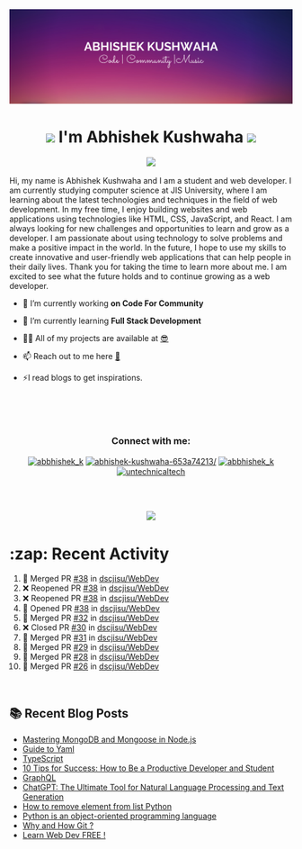 <img src="./profileheader.png">

<h1 align="center"> <img src="https://c.tenor.com/HO7EBVsu04oAAAAi/pikachu-pokemon.gif" width="50"> I'm Abhishek Kushwaha <img src="https://cdn.discordapp.com/emojis/852778687958482944.gif?v=1" width="50"></h1>
<p align="center">
  <img src="https://readme-typing-svg.herokuapp.com?color=00FFFF&width=380&height=45&lines=UG+at+JIS+UNIVERSITY;GDSC+Lead+22;Discord+Bot+Developer;Full+Stack+Developer;Open-Source+Enthusiast;Nice+To+Meet+You+...;&center=true">
  </p>





Hi, my name is Abhishek Kushwaha and I am a student and web developer.
I am currently studying computer science at JIS University, where I am learning about the latest technologies and techniques in the field of web development.
In my free time, I enjoy building websites and web applications using technologies like HTML, CSS, JavaScript, and React. I am always looking for new challenges and opportunities to learn and grow as a developer.
I am passionate about using technology to solve problems and make a positive impact in the world. In the future, I hope to use my skills to create innovative and user-friendly web applications that can help people in their daily lives.
Thank you for taking the time to learn more about me. I am excited to see what the future holds and to continue growing as a web developer.



- 🔭 I’m currently working **on Code For Community**

- 🌱 I’m currently learning **Full Stack Development**

- 👨‍💻 All of my projects are available at [😎](https://github.com/Abbhiishek)

- 📫 Reach out to me here **[📧](abhishekkushwaha1479@gmail.com)**

- ⚡I read blogs to get inspirations.

<br>
<br>
<br>

<h3  align="center">Connect with me:</h3>
<p  align="center">
<a href="https://twitter.com/abbhishek_k" target="blank"><img align="center" src="https://raw.githubusercontent.com/rahuldkjain/github-profile-readme-generator/master/src/images/icons/Social/twitter.svg" alt="abbhishek_k" height="30" width="40" /></a>
<a href="https://linkedin.com/in/abhishek-kushwaha-653a74213/" target="blank"><img align="center" src="https://raw.githubusercontent.com/rahuldkjain/github-profile-readme-generator/master/src/images/icons/Social/linked-in-alt.svg" alt="abhishek-kushwaha-653a74213/" height="30" width="40" /></a>
<a href="https://instagram.com/abbhishek_k" target="blank"><img align="center" src="https://raw.githubusercontent.com/rahuldkjain/github-profile-readme-generator/master/src/images/icons/Social/instagram.svg" alt="abbhishek_k" height="30" width="40" /></a>
<a href="https://www.youtube.com/c/UCDV_cwac9byivL5hvpU9mHQ" target="blank"><img align="center" src="https://raw.githubusercontent.com/rahuldkjain/github-profile-readme-generator/master/src/images/icons/Social/youtube.svg" alt="untechnicaltech" height="30" width="40" /></a>

</p>
<br>
<br>
<p align="center">

<img src="https://www.holopin.io/api/user/board?user=abbhiishek" >
<h1>:zap: Recent Activity</h1>

<!--START_SECTION:activity-->
1. 🎉 Merged PR [#38](https://github.com/dscjisu/WebDev/pull/38) in [dscjisu/WebDev](https://github.com/dscjisu/WebDev)
2. ❌ Reopened PR [#38](https://github.com/dscjisu/WebDev/pull/38) in [dscjisu/WebDev](https://github.com/dscjisu/WebDev)
3. ❌ Reopened PR [#38](https://github.com/dscjisu/WebDev/pull/38) in [dscjisu/WebDev](https://github.com/dscjisu/WebDev)
4. 💪 Opened PR [#38](https://github.com/dscjisu/WebDev/pull/38) in [dscjisu/WebDev](https://github.com/dscjisu/WebDev)
5. 🎉 Merged PR [#32](https://github.com/dscjisu/WebDev/pull/32) in [dscjisu/WebDev](https://github.com/dscjisu/WebDev)
6. ❌ Closed PR [#30](https://github.com/dscjisu/WebDev/pull/30) in [dscjisu/WebDev](https://github.com/dscjisu/WebDev)
7. 🎉 Merged PR [#31](https://github.com/dscjisu/WebDev/pull/31) in [dscjisu/WebDev](https://github.com/dscjisu/WebDev)
8. 🎉 Merged PR [#29](https://github.com/dscjisu/WebDev/pull/29) in [dscjisu/WebDev](https://github.com/dscjisu/WebDev)
9. 🎉 Merged PR [#28](https://github.com/dscjisu/WebDev/pull/28) in [dscjisu/WebDev](https://github.com/dscjisu/WebDev)
10. 🎉 Merged PR [#26](https://github.com/dscjisu/WebDev/pull/26) in [dscjisu/WebDev](https://github.com/dscjisu/WebDev)
<!--END_SECTION:activity-->
</p>
<br>

  
## :books: Recent Blog Posts

<!-- BLOG-POST-LIST:START -->
- [Mastering MongoDB and Mongoose in Node.js](https://dev.to/abbhiishek/mastering-mongodb-and-mongoose-in-nodejs-1be5)
- [Guide to Yaml](https://dev.to/abbhiishek/guide-to-yaml-339b)
- [TypeScript](https://dev.to/abbhiishek/typescript-3abm)
- [10 Tips for Success: How to Be a Productive Developer and Student](https://dev.to/abbhiishek/10-tips-for-success-how-to-be-a-productive-developer-and-student-440f)
- [GraphQL](https://dev.to/abbhiishek/graphql-2hc2)
- [ChatGPT: The Ultimate Tool for Natural Language Processing and Text Generation](https://dev.to/abbhiishek/chatgpt-the-ultimate-tool-for-natural-language-processing-and-text-generation-40ag)
- [How to remove element from list Python](https://dev.to/abbhiishek/how-to-remove-element-from-list-python-22d6)
- [Python is an object-oriented programming language](https://dev.to/abbhiishek/python-an-object-oriented-programming-language-2ob8)
- [Why and How Git ?](https://dev.to/abbhiishek/why-and-how-git--25cl)
- [Learn Web Dev FREE !](https://dev.to/abbhiishek/learn-web-dev-free--2pl9)
<!-- BLOG-POST-LIST:END -->
